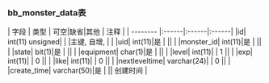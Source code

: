 ### bb_monster_data表
  
| 字段        | 类型 | 可空|缺省|其他  | 注释 |
| -------- |:------|:------|:------|
|id| int(11) unsigned| |   |主键, 自增, |  |
|uid| int(11)|是 |   ||  |
|monster_id| int(11)|是 |   ||  |
|state| bit(1)|是 |   ||  |
|equipment| char(1)|是 |   ||  |
|level| int(11)| |  1 ||  |
|exp| int(11)| |  0 ||  |
|like| int(11)| |  0 ||  |
|nextleveltime| varchar(24)| |  0 ||  |
|create_time| varchar(50)|是 |   || 创建时间 |
